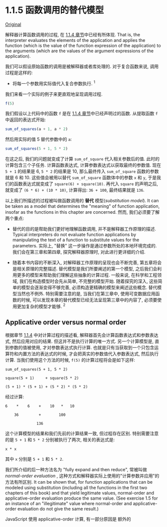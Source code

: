 # 1.1.5 函数调用的替代模型

[Original](https://sourceacademy.org/sicpjs/1.1.5)

解释器计算函数调用的过程, 在 [1.1.4 章节](https://icyfish.github.io/sicp-js/ch01/1.1.4.compound-functions.html)中已经有所体现. That is, the interpreter evaluates the elements of the application and applies the function (which is the value of the function expression of the application) to the arguments (which are the values of the argument expressions of the application).

我们可以假设原始函数的调用是被解释器或者库处理的. 对于复合函数来说, 调用过程是这样的:

- 将每一个参数用实际值代入复合参数执行. <sup>1</sup>

我们来看一个实际的例子来更直观地呈现调用过程.

```js 
f(5)
```

我们假设以上代码中的函数 `f` 是在 [1.1.4 章节](https://icyfish.github.io/sicp-js/ch01/1.1.4.compound-functions.html)中已经声明过的函数. 从提取函数 `f` 中返回的表达式开始:

```js 
sum_of_squares(a + 1, a * 2)
```

然后用实际的值 5 替代参数中的 `a`:

```js
sum_of_squares(5 + 1, 5 * 2)
```

在这之后, 我们的问题就变成了计算 `sum_of_square` 代入相关参数后的值. 此时的计算包含三个子任务. 计算函数表达式, 计算参数表达式以获取最终的参数值. 现在 `5 + 1` 的结果是 6, `5 * 2` 的结果是 10, 那么最终传入 `sum_of_square` 函数的参数就是 6 和 10. 这些值会被用以替代 `sum_of_square` 函数体中的参数 `x` 和 `y`, 于是我们的函数表达式就变成了 `square(6) + square(10)`. 再代入 `square` 的声明之后, 就变成了 `(6 * 6) + (10 * 10)`, 计算得出: `36 + 100`, 最终结果就是 `136`.

以上我们所描述的过程被叫做函数调用的 **替代** 模型(_substitution model_).  It can be taken as a model that determines the "meaning" of function application, insofar as the functions in this chapter are concerned. 然而, 我们必须要了解两个重点:

- 替代的目的是帮助我们更好地理解函数调用, 并不是解释器工作原理的描述. Typical interpreters do not evaluate function applications by manipulating the text of a function to substitute values for the parameters. 实际上, "替换" 这一步操作是通过参数所处的本地环境完成的. 我们会在第三章和第四章, 探究解释器原理时, 对此进行更详细的介绍.

- 随着本书内容的不断深入, 对解释器工作原理的呈现也会不断完善, 第五章将会是相关原理的完整描述. 替代模型是我们所要阐述的第一个模型, 之后我们会利用更多的模型来帮助我们理解这些抽象的计算过程. 一般来说, 在科学和工程领域, 我们在构造模型时会先从简单, 不完整的模型开始. 随着探究的深入, 这些简单的模型会逐渐变得不够完善, 必须构造更精确的模型来阐述这些概念. 替代模型当然也不例外. 特别需要注意的是, 当我们在第三章中, 使用可变数据应用函数的时候, 可以发现本章的替代模型已经无法呈现第三章中的内容了, 必须要使用更加复杂的模型才能够. <sup>2</sup>


## Applicative order versus normal order

根据章节 [1.1.4](1.1.4.compound-functions.md) 中对计算过程的描述看, 解释器首先会计算函数表达式和参数表达式, 然后应用对应的结果. 但这并不是执行计算的唯一方式. 另一个计算模型是, 直到参数的值被使用, 才对参数表达式执行计算. 也就是只有当获取到一个只包含运算符和内置方法的表达式的时候, 才会把真实的参数值代入参数表达式, 然后执行计算. 当我们使用这个方法的时候, `f(5)` 的计算过程将会是如下这样:

```
sum_of_squares(5 + 1, 5 * 2)

square(5 + 1)     + square(5 * 2)

(5 + 1) * (5 + 1) + (5 * 2) * (5 * 2)
```

经过计算:

```
6    *    6    +    10   *   10

    36         +        100

              136
```

这个计算模型的结果和我们先前的计算结果一致, 但过程存在区别. 特别需要注意的是 `5 + 1` 和 `5 * 2` 分别被执行了两次, 相关的表达式是:

```
x * x
```

其中 `x` 分别是 `5 + 1` 和 `5 * 2`.

我们所介绍的后一种方法名为 "fully expand and then reduce", 常被叫做 _normal-order evaluation_ , 这种方式和解释器实际上使用的"计算参数并应用"的方法有所区别. It can be shown that, for function applications that can be modeled using substitution (including all the functions in the first two chapters of this book) and that yield legitimate values, normal-order and applicative-order evaluation produce the same value. (See exercise 1.5 for an instance of an "illegitimate" value where normal-order and applicative-order evaluation do not give the same result.)

JavaScript 使用 applicative-order 计算, 有一部分原因是 额外的
